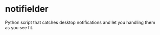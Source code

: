 # notifielder

Python script that catches desktop notifications and let you handling them as you see fit.
